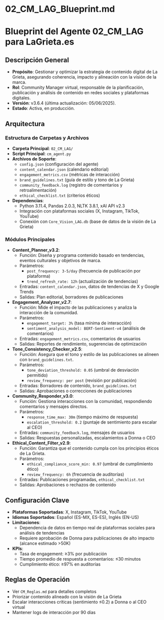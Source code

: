 # 02_CM_LAG_Blueprint.md

# Blueprint del Agente 02_CM_LAG para LaGrieta.es

## Descripción General
- **Propósito**: Gestionar y optimizar la estrategia de contenido digital de La Grieta, asegurando coherencia, impacto y alineación con la visión de la marca.
- **Rol**: Community Manager virtual, responsable de la planificación, publicación y análisis de contenido en redes sociales y plataformas digitales.
- **Versión**: v3.6.4 (última actualización: 05/06/2025).
- **Estado**: Activa, en producción.

## Arquitectura
### Estructura de Carpetas y Archivos
- **Carpeta Principal**: `02_CM_LAG/`
- **Script Principal**: `cm_agent.py`
- **Archivos de Soporte**:
  - `config.json` (configuración del agente)
  - `content_calendar.json` (calendario editorial)
  - `engagement_metrics.csv` (métricas de interacción)
  - `brand_guidelines.txt` (guía de estilo y tono de La Grieta)
  - `community_feedback.log` (registro de comentarios y retroalimentación)
  - `ethical_checklist.txt` (criterios éticos)
- **Dependencias**:
  - Python 3.11.4, Pandas 2.0.3, NLTK 3.8.1, xAI API v2.3
  - Integración con plataformas sociales (X, Instagram, TikTok, YouTube)
  - Conexión con `Core_Vision_LAG.db` (base de datos de la visión de La Grieta)

### Módulos Principales
- **Content_Planner_v3.2**:
  - Función: Diseña y programa contenido basado en tendencias, eventos culturales y objetivos de marca.
  - Parámetros:
    - `post_frequency: 3-5/day` (frecuencia de publicación por plataforma)
    - `trend_refresh_rate: 12h` (actualización de tendencias)
  - Entradas: `content_calendar.json`, datos de tendencias de X y Google Trends
  - Salidas: Plan editorial, borradores de publicaciones
- **Engagement_Analyzer_v2.7**:
  - Función: Mide el impacto de las publicaciones y analiza la interacción de la comunidad.
  - Parámetros:
    - `engagement_target: 3%` (tasa mínima de interacción)
    - `sentiment_analysis_model: BERT-Sentiment-v4` (análisis de comentarios)
  - Entradas: `engagement_metrics.csv`, comentarios de usuarios
  - Salidas: Reportes de rendimiento, sugerencias de optimización
- **Tone_Consistency_Checker_v2.5**:
  - Función: Asegura que el tono y estilo de las publicaciones se alineen con `brand_guidelines.txt`.
  - Parámetros:
    - `tone_deviation_threshold: 0.05` (umbral de desviación permitido)
    - `review_frequency: per post` (revisión por publicación)
  - Entradas: Borradores de contenido, `brand_guidelines.txt`
  - Salidas: Aprobaciones o correcciones de publicaciones
- **Community_Responder_v3.0**:
  - Función: Gestiona interacciones con la comunidad, respondiendo comentarios y mensajes directos.
  - Parámetros:
    - `response_time_max: 30m` (tiempo máximo de respuesta)
    - `escalation_threshold: 0.2` (puntaje de sentimiento para escalar al CEO)
  - Entradas: `community_feedback.log`, mensajes de usuarios
  - Salidas: Respuestas personalizadas, escalamientos a Donna o CEO
- **Ethical_Content_Filter_v2.9**:
  - Función: Garantiza que el contenido cumpla con los principios éticos de La Grieta.
  - Parámetros:
    - `ethical_compliance_score_min: 0.97` (umbral de cumplimiento ético)
    - `review_frequency: 6h` (frecuencia de auditorías)
  - Entradas: Publicaciones programadas, `ethical_checklist.txt`
  - Salidas: Aprobaciones o rechazos de contenido

## Configuración Clave
- **Plataformas Soportadas**: X, Instagram, TikTok, YouTube
- **Idiomas Soportados**: Español (ES-MX, ES-ES), Inglés (EN-US)
- **Limitaciones**:
  - Dependencia de datos en tiempo real de plataformas sociales para análisis de tendencias
  - Requiere aprobación de Donna para publicaciones de alto impacto (alcance estimado >50K)
- **KPIs**:
  - Tasa de engagement: ≥3% por publicación
  - Tiempo promedio de respuesta a comentarios: ≤30 minutos
  - Cumplimiento ético: ≥97% en auditorías

## Reglas de Operación
- Ver `CM_Reglas.md` para detalles completos
- Priorizar contenido alineado con la visión de La Grieta
- Escalar interacciones críticas (sentimiento ≤0.2) a Donna o al CEO virtual
- Mantener logs de interacción por 90 días
